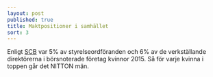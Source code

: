 ```yaml
---
layout: post
published: true
title: Maktpositioner i samhället
sort: 3
---
```





Enligt [SCB](http://www.scb.se/Statistik/_Publikationer/LE0201_2015B16_BR_X10BR1601.pdf "På tal om Kvinnor och Män s.98") var 5% av styrelseordföranden och 6% av de verkställande direktörerna i börsnoterade företag kvinnor 2015. Så för varje kvinna i toppen går det NITTON män.
